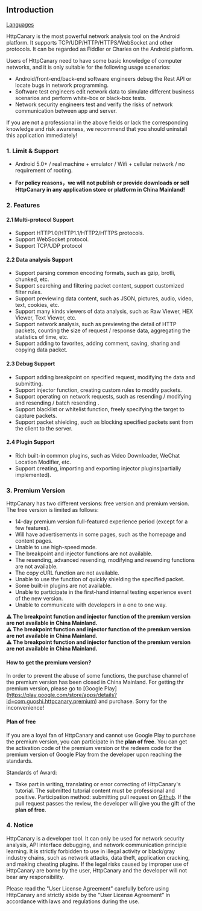 ## Introduction

[Languages](https://httpcanary.com/tutorials)

HttpCanary is the most powerful network analysis tool on the Android platform. It supports TCP/UDP/HTTP/HTTPS/WebSocket and other protocols. It can be regarded as Fiddler or Charles on the Android platform.

Users of HttpCanary need to have some basic knowledge of computer networks, and it is only suitable for the following usage scenarios:
- Android/front-end/back-end software engineers debug the Rest API or locate bugs in network programming.
- Software test engineers edit network data to simulate different business scenarios and perform white-box or black-box tests.
- Network security engineers test and verify the risks of network communication between app and server.

If you are not a professional in the above fields or lack the corresponding knowledge and risk awareness, we recommend that you should uninstall this application immediately!


### 1. Limit & Support
- Android 5.0+ / real machine + emulator / Wifi + cellular network / no requirement of rooting.

- **For policy reasons，we will not publish or provide downloads or sell HttpCanary in any application store or platform in China Mainland!**

### 2. Features

#### 2.1 Multi-protocol Support
- Support HTTP1.0/HTTP1.1/HTTP2/HTTPS protocols.
- Support WebSocket protocol.
- Support TCP/UDP protocol

#### 2.2 Data analysis Support
- Support parsing common encoding formats, such as gzip, brotli, chunked, etc.
- Support searching and filtering packet content, support customized filter rules.
- Support previewing data content, such as JSON, pictures, audio, video, text, cookies, etc.
- Support many kinds viewers of data analysis, such as Raw Viewer, HEX Viewer, Text Viewer, etc.
- Support network analysis, such as previewing the detail of HTTP packets, counting the size of request / response data, aggregating the statistics of time, etc.
- Support adding to favorites, adding comment, saving, sharing and copying data packet.

#### 2.3 Debug Support
- Support adding breakpoint on specified request, modifying the data and submitting.
- Support injector function, creating custom rules to modify packets.
- Support operating on network requests, such as resending / modifying and resending / batch resending .
- Support blacklist or whitelist function, freely specifying the target to capture packets.
- Support packet shielding, such as blocking specified packets sent from the client to the server.

#### 2.4 Plugin Support
- Rich built-in common plugins, such as Video Downloader, WeChat Location Modifier, etc.
- Support creating, importing and exporting injector plugins(partially implemented).

### 3. Premium Version

HttpCanary has two different versions: free version and premium version. The free version is limited as follows:
- 14-day premium version full-featured experience period (except for a few features).
- Will have advertisements in some pages, such as the homepage and content pages.
- Unable to use high-speed mode.
- The breakpoint and injector functions are not available.
- The resending, advanced resending, modifying and resending functions are not available.
- The copy cURL function are not available.
- Unable to use the function of quickly shielding the specified packet.
- Some built-in plugins are not available.
- Unable to participate in the first-hand internal testing experience event of the new version.
- Unable to communicate with developers in a one to one way.

**⚠️ The breakpoint function and injector function of the premium version are not available in China Mainland.**<br>
**⚠️ The breakpoint function and injector function of the premium version are not available in China Mainland.**<br>
**⚠️ The breakpoint function and injector function of the premium version are not available in China Mainland.**<br>

#### How to get the premium version?

In order to prevent the abuse of some functions, the purchase channel of the premium version has been closed in China Mainland. For getting thr premium version, please go to [Google Play] (https://play.google.com/store/apps/details?id=com.guoshi.httpcanary.premium) and purchase. Sorry for the inconvenience!

#### Plan of free

If you are a loyal fan of HttpCanary and cannot use Google Play to purchase the premium version, you can participate in the **plan of free**. You can get the activation code of the premium version or the redeem code for the premium version of Google Play from the developer upon reaching the standards.

Standards of Award:
- Take part in writing, translating or error correcting of HttpCanary's tutorial. The submitted tutorial content must be professional and positive. Participation method: submitting pull request on [Github](https://github.com/MegatronKing/HttpCanary/tree/master/tutorials). If the pull request passes the review, the developer will give you the gift of the **plan of free**.

### 4. Notice

HttpCanary is a developer tool. It can only be used for network security analysis, API interface debugging, and network communication principle learning. It is strictly forbidden to use in illegal activity or black/gray industry chains, such as network attacks, data theft, application cracking, and making cheating plugins. If the legal risks caused by improper use of HttpCanary are borne by the user, HttpCanary and the developer will not bear any responsibility.

Please read the "User License Agreement" carefully before using HttpCanary and strictly abide by the "User License Agreement" in accordance with laws and regulations during the use.